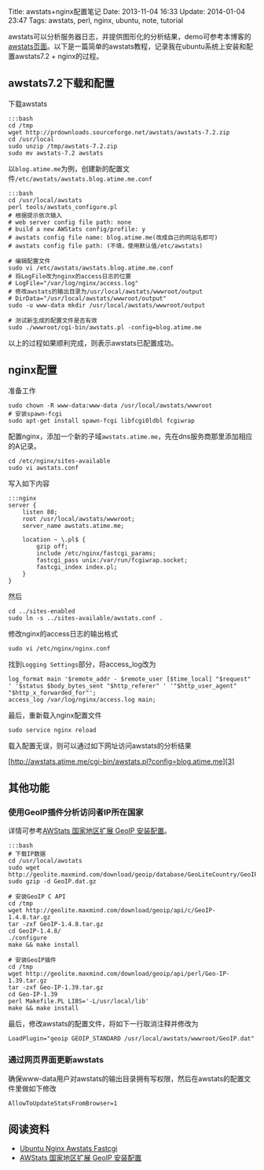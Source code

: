 Title: awstats+nginx配置笔记
Date: 2013-11-04 16:33
Update: 2014-01-04 23:47
Tags: awstats, perl, nginx, ubuntu, note, tutorial

[1]: http://hi.baidu.com/icokeeer/item/2588471c9403c9e05f53b1e2 "http://hi.baidu.com/icokeeer/item/2588471c9403c9e05f53b1e2"
[2]: http://wangyan.org/blog/howto-setup-geoip-for-awstats.html "http://wangyan.org/blog/howto-setup-geoip-for-awstats.html"
[3]: http://awstats.atime.me/cgi-bin/awstats.pl?config=blog.atime.me

awstats可以分析服务器日志，并提供图形化的分析结果，demo可参考本博客的[awstats页面][3]。以下是一篇简单的awstats教程，记录我在ubuntu系统上安装和配置awstats7.2 + nginx的过程。

## awstats7.2下载和配置
下载awstats

    :::bash
    cd /tmp
    wget http://prdownloads.sourceforge.net/awstats/awstats-7.2.zip
    cd /usr/local 
    sudo unzip /tmp/awstats-7.2.zip
    sudo mv awstats-7.2 awstats

以`blog.atime.me`为例，创建新的配置文件`/etc/awstats/awstats.blog.atime.me.conf`

    :::bash
    cd /usr/local/awstats
    perl tools/awstats_configure.pl
    # 根据提示依次输入
    # web server config file path: none
    # build a new AWStats config/profile: y
    # awstats config file name: blog.atime.me(改成自己的网站名即可)
    # awstats config file path: (不填，使用默认值/etc/awstats)

    # 编辑配置文件
    sudo vi /etc/awstats/awstats.blog.atime.me.conf
    # 将LogFile改为nginx的access日志的位置
    # LogFile="/var/log/nginx/access.log"
    # 修改awstats的输出目录为/usr/local/awstats/wwwroot/output
    # DirData="/usr/local/awstats/wwwroot/output"
    sudo -u www-data mkdir /usr/local/awstats/wwwroot/output
    
    # 测试新生成的配置文件是否有效
    sudo ./wwwroot/cgi-bin/awstats.pl -config=blog.atime.me

以上的过程如果顺利完成，则表示awstats已配置成功。

## nginx配置
准备工作

    sudo chown -R www-data:www-data /usr/local/awstats/wwwroot
    # 安装spawn-fcgi
    sudo apt-get install spawn-fcgi libfcgi0ldbl fcgiwrap

配置nginx，添加一个新的子域`awstats.atime.me`，先在dns服务商那里添加相应的A记录。

    cd /etc/nginx/sites-available
    sudo vi awstats.conf

写入如下内容

    :::nginx
    server {
        listen 80;
        root /usr/local/awstats/wwwroot;
        server_name awstats.atime.me;

        location ~ \.pl$ {
            gzip off;
            include /etc/nginx/fastcgi_params;
            fastcgi_pass unix:/var/run/fcgiwrap.socket;
            fastcgi_index index.pl;
        }
    }

然后

    cd ../sites-enabled
    sudo ln -s ../sites-available/awstats.conf .

修改nginx的access日志的输出格式

    sudo vi /etc/nginx/nginx.conf

找到`Logging Settings`部分，将access_log改为

    log_format main '$remote_addr - $remote_user [$time_local] "$request" ' '$status $body_bytes_sent "$http_referer" ' '"$http_user_agent"   "$http_x_forwarded_for"';
    access_log /var/log/nginx/access.log main;

最后，重新载入nginx配置文件

    sudo service nginx reload

载入配置无误，则可以通过如下网址访问awstats的分析结果

[http://awstats.atime.me/cgi-bin/awstats.pl?config=blog.atime.me][3]

## 其他功能
### 使用GeoIP插件分析访问者IP所在国家
详情可参考[AWStats 国家地区扩展 GeoIP 安装配置][2]。

    :::bash
    # 下载IP数据
    cd /usr/local/awstats
    sudo wget http://geolite.maxmind.com/download/geoip/database/GeoLiteCountry/GeoIP.dat.gz
    sudo gzip -d GeoIP.dat.gz

    # 安装GeoIP C API
    cd /tmp
    wget http://geolite.maxmind.com/download/geoip/api/c/GeoIP-1.4.8.tar.gz
    tar -zxf GeoIP-1.4.8.tar.gz
    cd GeoIP-1.4.8/
    ./configure
    make && make install

    # 安装GeoIP插件
    cd /tmp
    wget http://geolite.maxmind.com/download/geoip/api/perl/Geo-IP-1.39.tar.gz
    tar -zxf Geo-IP-1.39.tar.gz
    cd Geo-IP-1.39
    perl Makefile.PL LIBS='-L/usr/local/lib'
    make && make install

最后，修改awstats的配置文件，将如下一行取消注释并修改为

    LoadPlugin="geoip GEOIP_STANDARD /usr/local/awstats/wwwroot/GeoIP.dat"

### 通过网页界面更新awstats
确保www-data用户对awstats的输出目录拥有写权限，然后在awstats的配置文件里做如下修改

    AllowToUpdateStatsFromBrowser=1

## 阅读资料
    
*  [Ubuntu Nginx Awstats Fastcgi][1]
*  [AWStats 国家地区扩展 GeoIP 安装配置][2]

